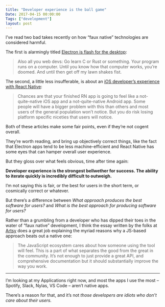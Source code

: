 ```yaml
---
title: "Developer experience is the ball game"
Date: 2017-04-15 00:00:00
Tags: ["development"]
layout: post
---
```


<p>I’ve read two bad takes recently on how “faux native” technologies are considered harmful.</p>


<p>The first is alarmingly titled <a href="https://josephg.com/blog/electron-is-flash-for-the-desktop/">Electron is flash for the desktop</a>:</p>


<blockquote>
<p>Also all you web devs: Go learn C or Rust or something. Your program runs on a computer. Until you know how that computer works, you’re doomed. And until then get off my lawn shakes fist.</p>
</blockquote>


<p>The second, a little less insufferable, is about an <a href="https://blog.madebywindmill.com/an-ios-devs-experience-with-react-native-559275b5a4e8">iOS developer’s experience with React Native</a>:</p>


<blockquote>
<p>Chances are that your finished RN app is going to feel like a not-quite-native iOS app and a not-quite-native Android app. Some people will have a bigger problem with this than others and most users of the general population won’t notice. But you do risk losing platform specific niceties that users will notice.</p>
</blockquote>


<p>Both of these articles make some fair points, even if they’re not cogent overall.</p>


<p></p>


<p>They’re worth reading, and bring up objectively correct things, like the fact that Electron apps tend to be less machine-efficient and React Native has some eyes that can hamper overall user experience.</p>


<p>But they gloss over what feels obvious, time after time again:</p>


<p><strong>Developer experience is the strongest bellwether for success.  The ability to iterate quickly is incredibly difficult to outweigh.</strong></p>


<p>I’m not saying this is fair, or the best for users in the short term, or cosmically correct or whatever.</p>


<p>But there’s a difference between <em>What approach produces the best software for users?</em> and <em>What is the best approach for producing software for users?</em></p>


<p>Rather than a grumbling from a developer who has dipped their toes in the water of “faux native” development, I think the essay written by the folks at <a href="http://artsy.github.io/blog/2017/02/05/Retrospective-Swift-at-Artsy/">Artsy</a> does a great job explaining the myriad reasons why a JS-based approach beats out a native one:</p>


<blockquote>
<p>The JavaScript ecosystem cares about how someone using the tool will feel. This is a part of what separates the good from the great in the community. It’s not enough to just provide a great API, and comprehensive documentation but it should substantially improve the way you work.</p>
</blockquote>


<hr/>


<p>I’m looking at my Applications right now, and most the apps I use the most – Spotify, Slack, Nylas, VS Code – aren’t native apps.</p>


<p>There’s a reason for that, and it’s not <em>those developers are idiots who don’t care about their users.</em></p>
	